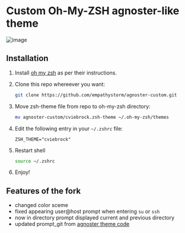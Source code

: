 # Custom Oh-My-ZSH agnoster-like theme

![image](https://github.com/empathystorm/agnoster-custom/assets/110486386/1a988053-e89b-4ba3-8719-dcd2a4dfbf89)

## Installation

1. Install [oh my zsh](http://ohmyz.sh/) as per their instructions.

2. Clone this repo whereever you want:
    
    ```sh
    git clone https://github.com/empathystorm/agnoster-custom.git
    
    ```
3. Move zsh-theme file from repo to oh-my-zsh directory:
    
    ```sh
    mv agnoster-custom/cviebrock.zsh-theme ~/.oh-my-zsh/themes
    ```

4. Edit the following entry in your `~/.zshrc` file:
    
    ```
    ZSH_THEME="cviebrock"
    ```

5. Restart shell
    ```sh
    source ~/.zshrc
    ```

6. Enjoy!

## Features of the fork

- changed color sceme
- fixed appearing user@host prompt when entering `su` or `ssh`
- now in directory prompt displayed current and previous directory
- updated prompt_git from [agnoster theme code](https://github.com/ohmyzsh/ohmyzsh/blob/master/themes/agnoster.zsh-theme)